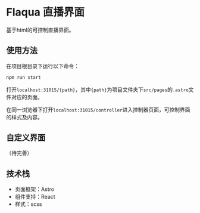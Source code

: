 # Flaqua 直播界面

基于html的可控制直播界面。

## 使用方法

在项目根目录下运行以下命令：
``` bash
npm run start
```

打开`localhost:31015/{path}`，其中`{path}`为项目文件夹下`src/pages`的`.astro`文件对应的页面。

在同一浏览器下打开`localhost:31015/controller`进入控制器页面，可控制界面的样式及内容。


## 自定义界面
（待完善）

## 技术栈
- 页面框架：Astro
- 组件支持：React
- 样式：scss